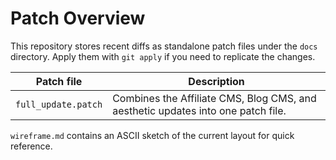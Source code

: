 # Patch Overview

This repository stores recent diffs as standalone patch files under the `docs` directory. Apply them with `git apply` if you need to replicate the changes.

| Patch file | Description |
|------------|-------------|
| `full_update.patch` | Combines the Affiliate CMS, Blog CMS, and aesthetic updates into one patch file. |

`wireframe.md` contains an ASCII sketch of the current layout for quick reference.
